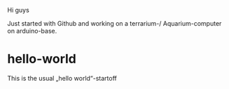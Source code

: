 Hi guys

Just started with Github and working on a terrarium-/
Aquarium-computer on arduino-base.

# hello-world
This is the usual „hello world“-startoff
